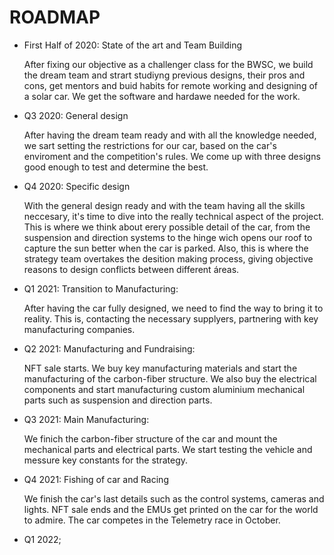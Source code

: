 # ROADMAP

* First Half of 2020: State of the art and Team Building

   After fixing our objective as a challenger class for the BWSC, we build the dream team and strart studiyng previous designs, their pros and cons, get mentors and buid habits for remote working and designing of a solar car. We get the software and hardawe needed for the work.

* Q3 2020: General design

  After having the dream team ready and with all the knowledge needed, we sart setting the restrictions for our car, based on the car's enviroment and the competition's rules. We come up with three designs good enough to test and determine the best.
  
* Q4 2020: Specific design

  With the general design ready and with the team having all the skills neccesary, it's time to dive into the really technical aspect of the project. This is where we think about erery possible detail of the car, from the suspension and direction systems to the hinge wich opens our roof to capture the sun better when the car is parked. Also, this is where the strategy team overtakes the desition making process, giving objective reasons to design conflicts between different áreas.

* Q1 2021: Transition to Manufacturing:

  After having the car fully designed, we need to find the way to bring it to reality. This is, contacting the necessary supplyers, partnering with key manufacturing companies.
  
* Q2 2021: Manufacturing and Fundraising:
  
  NFT sale starts. We buy key manufacturing materials and start the manufacturing of the carbon-fiber structure. We also buy the electrical components and start manufacturing custom aluminium mechanical parts such as suspension and direction parts.

* Q3 2021: Main Manufacturing: 

   We finich the carbon-fiber structure of the car and mount the mechanical parts and electrical parts.
   We start testing the vehicle and messure key constants for the strategy.

* Q4 2021: Fishing of car and Racing
   
   We finish the car's last details such as the control systems, cameras and lights.
   NFT sale ends and the EMUs get printed on the car for the world to admire.
   The car competes in the Telemetry race in October.
   
 * Q1 2022;

